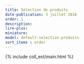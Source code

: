 ```yaml
---
title: Sélection de produits
date-publication: 3 juillet 2016
order: 1
description:
lire-plus:
miniature:
model: default-selection-produits
sort_items : order
---
```



{% include coll_ext/main.html %}

